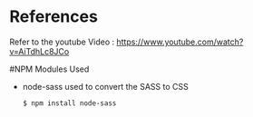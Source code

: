 # References
Refer to the youtube Video : https://www.youtube.com/watch?v=AiTdhLc8JCo

#NPM Modules Used
- node-sass used to convert the SASS to CSS
    ```sh
    $ npm install node-sass  
    ```
